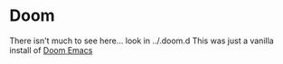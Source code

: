 # Doom
There isn't much to see here... look in ../.doom.d
This was just a vanilla install of [Doom Emacs](https://github.com/hlissner/doom-emacs)
